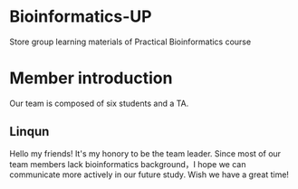 # Bioinformatics-UP
 Store group learning materials of Practical Bioinformatics course
# Member introduction
Our team is composed of six students and a TA.
## Linqun
Hello my friends! It's my honory to be the team leader. 
Since most of our team members lack bioinformatics background，I hope we can communicate more actively in our future study.
Wish we have a great time!
